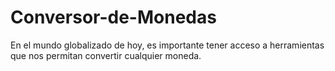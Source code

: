 # Conversor-de-Monedas
En el mundo globalizado de hoy, es importante tener acceso a herramientas que nos permitan convertir cualquier moneda.
